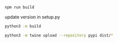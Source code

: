 ```sh
npm run build
```

update version in setup.py

```sh
python3 -m build
```

```sh
python3 -m twine upload --repository pypi dist/*
```
